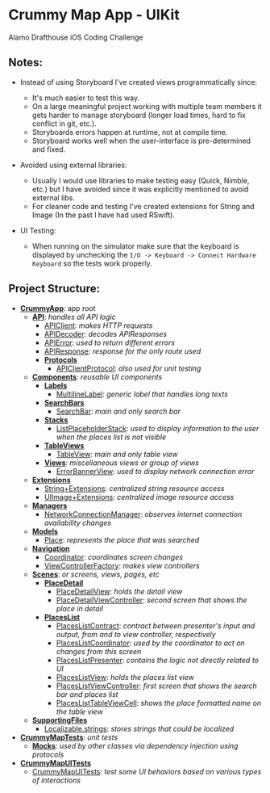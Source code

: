 # Crummy Map App - UIKit
Alamo Drafthouse iOS Coding Challenge

## Notes:
- Instead of using Storyboard I've created views programmatically since:
  - It's much easier to test this way.
  - On a large meaningful project working with multiple team members it gets harder to manage storyboard (longer load times, hard to fix conflict in git, etc.).
  - Storyboards errors happen at runtime, not at compile time.
  - Storyboard works well when the user-interface is pre-determined and fixed.

- Avoided using external libraries:
  - Usually I would use libraries to make testing easy (Quick, Nimble, etc.) but I have avoided since it was explicitly mentioned to avoid external libs.
  - For cleaner code and testing I've created extensions for String and Image (In the past I have had used RSwift).

- UI Testing:
  - When running on the simulator make sure that the keyboard is displayed by unchecking the `I/O -> Keyboard -> Connect Hardware Keyboard` so the tests work properly. 

## Project Structure:
- <ins>__CrummyApp__</ins>: app root
  - <ins>__API__</ins>: *handles all API logic*
    - <ins>APIClient</ins>: *makes HTTP requests*
    - <ins>APIDecoder</ins>: *decodes APIResponses*
    - <ins>APIError</ins>: *used to return different errors*
    - <ins>APIResponse</ins>: *response for the only route used*
    - <ins>__Protocols__</ins>
      - <ins>APIClientProtocol</ins>: *also used for unit testing*
  - <ins>__Components__</ins>: *reusable UI components*
    - <ins>__Labels__</ins>
      - <ins>MultilineLabel</ins>: *generic label that handles long texts*
    - <ins>__SearchBars__</ins>
      - <ins>SearchBar</ins>: *main and only search bar*
    - <ins>__Stacks__</ins>
      - <ins>ListPlaceholderStack</ins>: *used to display information to the user when the places list is not visible*
    - <ins>__TableViews__</ins> 
      - <ins>TableView</ins>: *main and only table view*
    - <ins>__Views__</ins>: *miscellaneous views or group of views*
      - <ins>ErrorBannerView</ins>: *used to display network connection error*
  - <ins>__Extensions__</ins>
    - <ins>String+Extensions</ins>: *centralized string resource access*
    - <ins>UIImage+Extensions</ins>: *centralized image resource access*
  - <ins>__Managers__</ins>
    - <ins>NetworkConnectionManager</ins>: *observes internet connection availability changes*
  - <ins>__Models__</ins>
    - <ins>Place</ins>: *represents the place that was searched*
  - <ins>__Navigation__</ins>
    - <ins>Coordinator</ins>: *coordinates screen changes*
    - <ins>ViewControllerFactory</ins>: *makes view controllers*
  - <ins>__Scenes__</ins>: *or screens, views, pages, etc*
    - <ins>__PlaceDetail__</ins>
      - <ins>PlaceDetailView</ins>: *holds the detail view*
      - <ins>PlaceDetailViewController</ins>: *second screen that shows the place in detail*
    - <ins>__PlacesList__</ins>
      - <ins>PlacesListContract</ins>: *contract between presenter's input and output, from and to view controller, respectively*
      - <ins>PlacesListCoordinator</ins>: *used by the coordinator to act on changes from this screen*
      - <ins>PlacesListPresenter</ins>: *contains the logic not directly related to UI*
      - <ins>PlacesListView</ins>: *holds the places list view*
      - <ins>PlacesListViewController</ins>: *first screen that shows the search bar and places list*
      - <ins>PlacesListTableViewCell</ins>: *shows the place formatted name on the table view*
  - <ins>__SupportingFiles__</ins>
    - <ins>Localizable.strings</ins>: *stores strings that could be localized*
- <ins>__CrummyMapTests__</ins>: *unit tests*
  - <ins>__Mocks__</ins>: *used by other classes via dependency injection using protocols*
- <ins>__CrummyMapUITests__</ins>
  - <ins>CrummyMapUITests</ins>: *test some UI behaviors based on various types of interactions* 
